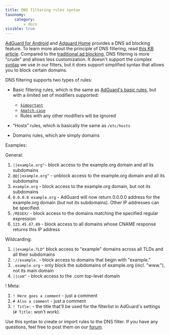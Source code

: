 ```yaml
---
title: DNS filtering rules syntax
taxonomy:
    category:
        - docs
visible: true
---
```



[AdGuard for Android](https://kb.adguard.com/android) and [Adguard Home](https://kb.adguard.com/home) provides a DNS ad blocking feature. To learn more about the principle of DNS filtering, read [this KB article](https://kb.adguard.com/general/dns-filtering-android). Compared to the [traditional ad blocking](https://kb.adguard.com/general/how-ad-blocking-works), DNS filtering is more "crude" and allows less customization. It doesn't support the complex [syntax](https://kb.adguard.com/general/how-to-create-your-own-ad-filters) we use in our filters, but it does support simplified syntax that allows you to block certain domains.

DNS filtering supports two types of rules:

* Basic filtering rules, which is the same as [AdGuard's basic rules](https://kb.adguard.com/en/general/how-to-create-your-own-ad-filters#basic-rules), but with a limited set of modifiers supported:

    * [`$important`](https://kb.adguard.com/en/general/how-to-create-your-own-ad-filters#important-modifier)
    * [`$match-case`](https://kb.adguard.com/en/general/how-to-create-your-own-ad-filters#match-case-modifier)
    * Rules with any other modifiers will be ignored

* “Hosts” rules, which is basically the same as `/etc/hosts` <br>
* Domains rules, which are simply domains

Examples:

General:
1. `||example.org^`- block access to the example.org domain and all its subdomains
2. `@@||example.org^` - unblock access to the example.org domain and all its subdomains
3. `example.org` - block access to the example.org domain, but not its subdomains
4. `0.0.0.0 example.org` - AdGuard will now return 0.0.0.0 address for the example.org domain (but not its subdomains). Other IP addresses can be specified.
5. `/REGEX/` - block access to the domains matching the specified regular expression
6. `123.45.67.89` - block access to all domains whose CNAME response returns this IP address

Wildcarding:
1. `||example.TLD^` block access to "example" domains across all TLDs and all their subdomains
2. `://example.` - block access to domains that begin with "example."
3. `.example.org` - only block the subdomains of example.org (incl. "www."), not its main domain
4. `||com^` - block access to the .com top-level domain

! Meta:
1. `! Here goes a comment` - just a comment
2. `# Also a comment` - just a comment
3. `! Title:` - the title that'll be used for the filterlist in AdGuard's settings (`# Title:` won't work).

Use this syntax to create or import rules to the DNS filter. If you have any questions, feel free to post them on our [forum](https://forum.adguard.com/index.php?forums/69/).
